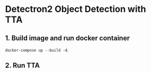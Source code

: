 # Detectron2 Object Detection with TTA
## 1. Build image and run docker container
`docker-compose up --build -d`. <br>

## 2. Run TTA

